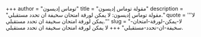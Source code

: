+++
author = "توماس إديسون"
title = "مقولة توماس إديسون"
description = "مقولة توماس إديسون: لا يمكن لورقة امتحان سخيفة ان تحدد مستقبلي."
quote = '''لا يمكن لورقة امتحان سخيفة ان تحدد مستقبلي.'''
slug = "لا-يمكن-لورقة-امتحان-سخيفة-ان-تحدد-مستقبلي"
+++
لا يمكن لورقة امتحان سخيفة ان تحدد مستقبلي.
